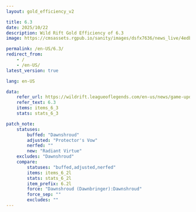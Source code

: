 ```yaml
---
layout: gold_efficiency_v2

title: 6.3
date: 2025/10/22
description: Wild Rift Gold Efficiency of 6.3
image: https://cmsassets.rgpub.io/sanity/images/dsfx7636/news_live/4edb103f3546f452082df1e1755d16512e6f01e0-1920x1080.jpg?w=1200&h=630&fm=webp&fit=crop&crop=center

permalink: /en-US/6.3/
redirect_from:
    - /
    - /en-US/
latest_version: true

lang: en-US

data:
    refer_url: https://wildrift.leagueoflegends.com/en-us/news/game-updates/wild-rift-patch-notes-6-3/
    refer_text: 6.3
    items: items_6_3
    stats: stats_6_3

patch_note:
    statuses:
        buffed: "Dawnshroud"
        adjusted: "Protector's Vow"
        nerfed: ""
        new: "Radiant Virtue"
    excludes: "Dawnshroud"
    compare:
        statuses: "buffed,adjusted,nerfed"
        items: items_6_2l
        stats: stats_6_2l
        item_prefix: 6.2l
        force: "Dawnshroud (Dawnbringer):Dawnshroud"
        force_sep: ""
        excludes: ""
---
```

